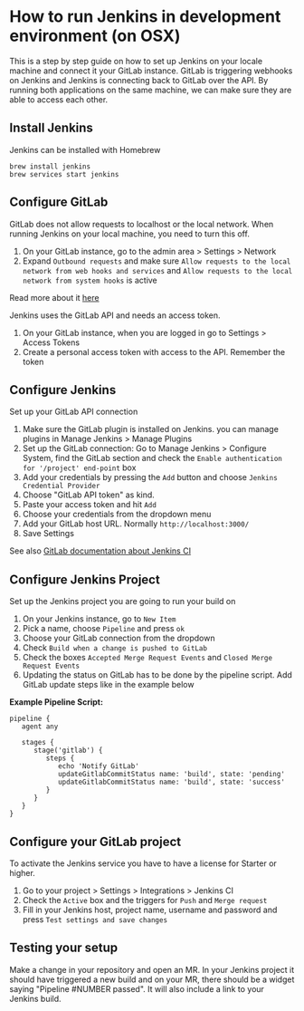 # How to run Jenkins in development environment (on OSX)

This is a step by step guide on how to set up Jenkins on your locale machine and connect it your GitLab instance. GitLab is triggering webhooks on Jenkins and Jenkins is connecting back to GitLab over the API. By running both applications on the same machine, we can make sure they are able to access each other.

## Install Jenkins

Jenkins can be installed with Homebrew

```
brew install jenkins
brew services start jenkins
```

## Configure GitLab

GitLab does not allow requests to localhost or the local network. When running Jenkins on your local machine, you need to turn this off.

1. On your GitLab instance, go to the admin area > Settings > Network
1. Expand `Outbound requests` and make sure `Allow requests to the local network from web hooks and services` and `Allow requests to the local network from system hooks` is active

Read more about it [here](https://docs.gitlab.com/ee/security/webhooks.html)

Jenkins uses the GitLab API and needs an access token.

1. On your GitLab instance, when you are logged in go to Settings > Access Tokens
1. Create a personal access token with access to the API. Remember the token

## Configure Jenkins

Set up your GitLab API connection

1. Make sure the GitLab plugin is installed on Jenkins. you can manage plugins in Manage Jenkins > Manage Plugins
1. Set up the GitLab connection: Go to Manage Jenkins > Configure System, find the GitLab section and check the `Enable authentication for '/project' end-point` box
1. Add your credentials by pressing the `Add` button and choose `Jenkins Credential Provider`
1. Choose "GitLab API token" as kind.
1. Paste your access token and hit `Add`
1. Choose your credentials from the dropdown menu
1. Add your GitLab host URL. Normally `http://localhost:3000/`
1. Save Settings

See also [GitLab documentation about Jenkins CI](https://docs.gitlab.com/ee/integration/jenkins.html)

## Configure Jenkins Project

Set up the Jenkins project you are going to run your build on

1. On your Jenkins instance, go to `New Item`
1. Pick a name, choose `Pipeline` and press `ok`
1. Choose your GitLab connection from the dropdown
1. Check `Build when a change is pushed to GitLab`
1. Check the boxes `Accepted Merge Request Events` and `Closed Merge Request Events`
1. Updating the status on GitLab has to be done by the pipeline script. Add GitLab update steps like in the example below

**Example Pipeline Script:**

```
pipeline {
   agent any

   stages {
      stage('gitlab') {
         steps {
            echo 'Notify GitLab'
            updateGitlabCommitStatus name: 'build', state: 'pending'
            updateGitlabCommitStatus name: 'build', state: 'success'
         }
      }
   }
}
```

## Configure your GitLab project

To activate the Jenkins service you have to have a license for Starter or higher.

1. Go to your project > Settings > Integrations > Jenkins CI
1. Check the `Active` box and the triggers for `Push` and `Merge request`
1. Fill in your Jenkins host, project name, username and password and press `Test settings and save changes`

## Testing your setup

Make a change in your repository and open an MR. In your Jenkins project it should have triggered a new build and on your MR, there should be a widget saying "Pipeline #NUMBER passed". It will also include a link to your Jenkins build.
